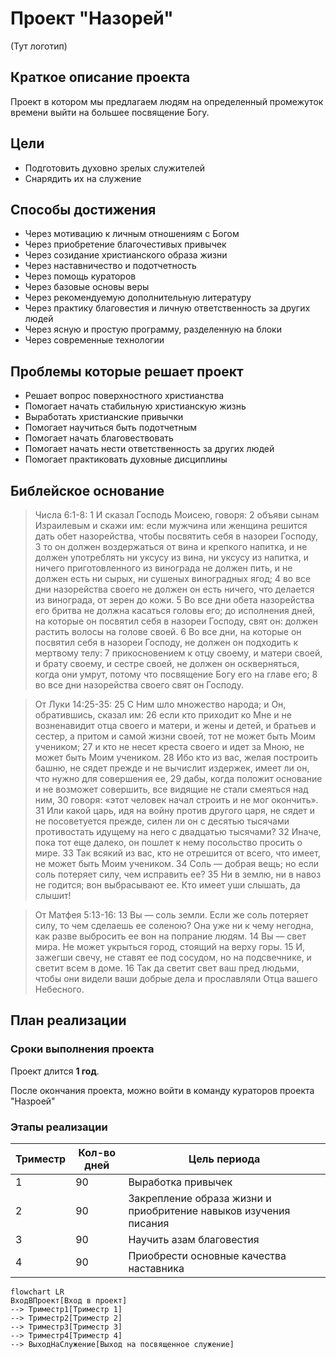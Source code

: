 # Проект "Назорей"

(Тут логотип)

## Краткое описание проекта

Проект в котором мы предлагаем людям на определенный промежуток времени выйти на большее посвящение Богу.

## Цели

* Подготовить духовно зрелых служителей 
* Снарядить их на служение

## Способы достижения

* Через мотивацию к личным отношениям с Богом
* Через приобретение благочестивых привычек
* Через созидание христианского образа жизни
* Через наставничество и подотчетность
* Через помощь кураторов
* Через базовые основы веры
* Через рекомендуемую дополнительную литературу
* Через практику благовестия и личную ответственность за других людей
* Через ясную и простую программу, разделенную на блоки
* Через современные технологии

## Проблемы которые решает проект

* Решает вопрос поверхностного христианства
* Помогает начать стабильную христианскую жизнь
* Выработать христианские привычки
* Помогает научиться быть подотчетным
* Помогает начать благовествовать
* Помогает начать нести ответственность за других людей
* Помогает практиковать духовные дисциплины

## Библейское основание
> Числа 6:1-8: 1 И сказал Господь Моисею, говоря: 2 объяви сынам Израилевым и скажи им: если мужчина или женщина решится дать обет назорейства, чтобы посвятить себя в назореи Господу, 3 то он должен воздержаться от вина и крепкого напитка, и не должен употреблять ни уксусу из вина, ни уксусу из напитка, и ничего приготовленного из винограда не должен пить, и не должен есть ни сырых, ни сушеных виноградных ягод; 4 во все дни назорейства своего не должен он есть ничего, что делается из винограда, от зерен до кожи. 5 Во все дни обета назорейства его бритва не должна касаться головы его; до исполнения дней, на которые он посвятил себя в назореи Господу, свят он: должен растить волосы на голове своей. 6 Во все дни, на которые он посвятил себя в назореи Господу, не должен он подходить к мертвому телу: 7 прикосновением к отцу своему, и матери своей, и брату своему, и сестре своей, не должен он оскверняться, когда они умрут, потому что посвящение Богу его на главе его; 8 во все дни назорейства своего свят он Господу.

> От Луки 14:25-35: 25 С Ним шло множество народа; и Он, обратившись, сказал им: 26 если кто приходит ко Мне и не возненавидит отца своего и матери, и жены и детей, и братьев и сестер, а притом и самой жизни своей, тот не может быть Моим учеником; 27 и кто не несет креста своего и идет за Мною, не может быть Моим учеником. 28 Ибо кто из вас, желая построить башню, не сядет прежде и не вычислит издержек, имеет ли он, что нужно для совершения ее, 29 дабы, когда положит основание и не возможет совершить, все видящие не стали смеяться над ним, 30 говоря: «этот человек начал строить и не мог окончить». 31 Или какой царь, идя на войну против другого царя, не сядет и не посоветуется прежде, силен ли он с десятью тысячами противостать идущему на него с двадцатью тысячами? 32 Иначе, пока тот еще далеко, он пошлет к нему посольство просить о мире. 33 Так всякий из вас, кто не отрешится от всего, что имеет, не может быть Моим учеником. 34 Соль — добрая вещь; но если соль потеряет силу, чем исправить ее? 35 Ни в землю, ни в навоз не годится; вон выбрасывают ее. Кто имеет уши слышать, да слышит!

> От Матфея 5:13-16: 13 Вы — соль земли. Если же соль потеряет силу, то чем сделаешь ее соленою? Она уже ни к чему негодна, как разве выбросить ее вон на попрание людям. 14 Вы — свет мира. Не может укрыться город, стоящий на верху горы. 15 И, зажегши свечу, не ставят ее под сосудом, но на подсвечнике, и светит всем в доме. 16 Так да светит свет ваш пред людьми, чтобы они видели ваши добрые дела и прославляли Отца вашего Небесного.

## План реализации

### Сроки выполнения проекта

Проект длится **1 год**.

После окончания проекта, можно войти в команду кураторов проекта "Назроей"

### Этапы реализации

| Триместр | Кол-во дней     | Цель периода |
|----------|-----------------|--------------|
|    1     |       90        | Выработка привычек|
|    2     |       90        | Закрепление образа жизни и приобритение навыков изучения писания|
|    3     |       90        | Научить азам благовестия |
|    4     |       90        | Приобрести основные качества наставника

```mermaid
flowchart LR
ВходВПроект[Вход в проект] 
--> Триместр1[Триместр 1] 
--> Триместр2[Триместр 2] 
--> Триместр3[Триместр 3] 
--> Триместр4[Триместр 4] 
--> ВыходНаСлужение[Выход на посвященное служение]
```